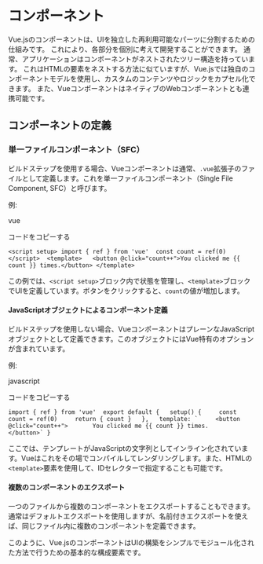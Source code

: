 # コンポーネント
Vue.jsのコンポーネントは、UIを独立した再利用可能なパーツに分割するための仕組みです。
これにより、各部分を個別に考えて開発することができます。
通常、アプリケーションはコンポーネントがネストされたツリー構造を持っています。
これはHTMLの要素をネストする方法に似ていますが、Vue.jsでは独自のコンポーネントモデルを使用し、カスタムのコンテンツやロジックをカプセル化できます。
また、VueコンポーネントはネイティブのWebコンポーネントとも連携可能です。
## コンポーネントの定義

### 単一ファイルコンポーネント（SFC）

ビルドステップを使用する場合、Vueコンポーネントは通常、`.vue`拡張子のファイルとして定義します。これを単一ファイルコンポーネント（Single File Component, SFC）と呼びます。

例:

vue

コードをコピーする

`<script setup> import { ref } from 'vue'  const count = ref(0) </script>  <template>   <button @click="count++">You clicked me {{ count }} times.</button> </template>`

この例では、`<script setup>`ブロック内で状態を管理し、`<template>`ブロックでUIを定義しています。ボタンをクリックすると、`count`の値が増加します。

#### JavaScriptオブジェクトによるコンポーネント定義

ビルドステップを使用しない場合、VueコンポーネントはプレーンなJavaScriptオブジェクトとして定義できます。このオブジェクトにはVue特有のオプションが含まれています。

例:

javascript

コードをコピーする

``import { ref } from 'vue'  export default {   setup() {     const count = ref(0)     return { count }   },   template: `     <button @click="count++">       You clicked me {{ count }} times.     </button>` }``

ここでは、テンプレートがJavaScriptの文字列としてインライン化されています。Vueはこれをその場でコンパイルしてレンダリングします。また、HTMLの`<template>`要素を使用して、IDセレクターで指定することも可能です。

#### 複数のコンポーネントのエクスポート

一つのファイルから複数のコンポーネントをエクスポートすることもできます。通常はデフォルトエクスポートを使用しますが、名前付きエクスポートを使えば、同じファイル内に複数のコンポーネントを定義できます。

このように、Vue.jsのコンポーネントはUIの構築をシンプルでモジュール化された方法で行うための基本的な構成要素です。